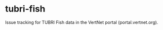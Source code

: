 tubri-fish
==========

Issue tracking for TUBRI Fish data in the VertNet portal (portal.vertnet.org).
